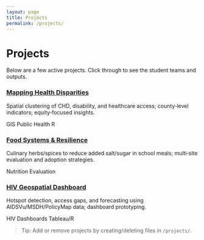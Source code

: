 ```yaml
---
layout: page
title: Projects
permalink: /projects/
---
```


# Projects

Below are a few active projects. Click through to see the student teams and outputs.

<div class="grid">
  <div class="card">
    <h3><a href="/lab-website/projects/mapping-health-disparities.html">Mapping Health Disparities</a></h3>
    <p class="small">Spatial clustering of CHD, disability, and healthcare access; county‑level indicators; equity‑focused insights.</p>
    <span class="badge">GIS</span> <span class="badge">Public Health</span> <span class="badge">R</span>
  </div>
  <div class="card">
    <h3><a href="/lab-website/projects/food-systems-resilience.html">Food Systems & Resilience</a></h3>
    <p class="small">Culinary herbs/spices to reduce added salt/sugar in school meals; multi‑site evaluation and adoption strategies.</p>
    <span class="badge">Nutrition</span> <span class="badge">Evaluation</span>
  </div>
  <div class="card">
    <h3><a href="/lab-website/projects/hiv-geospatial-dashboard.html">HIV Geospatial Dashboard</a></h3>
    <p class="small">Hotspot detection, access gaps, and forecasting using AIDSVu/MSDH/PolicyMap data; dashboard prototyping.</p>
    <span class="badge">HIV</span> <span class="badge">Dashboards</span> <span class="badge">Tableau/R</span>
  </div>
</div>

> Tip: Add or remove projects by creating/deleting files in `/projects/`.
